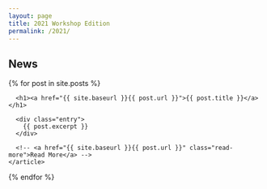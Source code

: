 ```yaml
---
layout: page
title: 2021 Workshop Edition
permalink: /2021/
---
```

## News
<div class="posts">
  {% for post in site.posts %}
    <article class="post">

      <h1><a href="{{ site.baseurl }}{{ post.url }}">{{ post.title }}</a></h1>

      <div class="entry">
        {{ post.excerpt }}
      </div>

      <!-- <a href="{{ site.baseurl }}{{ post.url }}" class="read-more">Read More</a> -->
    </article>
  {% endfor %}
</div>
